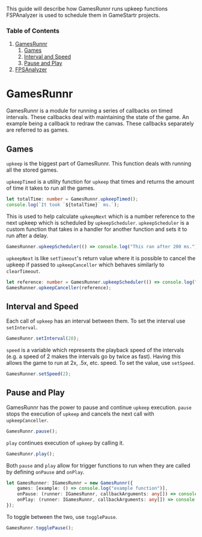 This guide will describe how GamesRunnr runs upkeep functions FSPAnalyzer is used to schedule them in GameStartr projects.

### Table of Contents
1. [GamesRunnr](#gamesrunnr)
    1. [Games](#games)
    2. [Interval and Speed](#interval-and-speed)
    3. [Pause and Play](#pause-and-play)
2. [FPSAnalyzer](#fpsanalyzer)

# GamesRunnr

GamesRunnr is a module for running a series of callbacks on timed intervals.
These callbacks deal with maintaining the state of the game.
An example being a callback to redraw the canvas.
These callbacks separately are referred to as games.

## Games

`upkeep` is the biggest part of GamesRunnr.
This function deals with running all the stored games.

`upkeepTimed` is a utility function for `upkeep` that times and returns the amount of time it takes to run all the games.

```typescript
let totalTime: number = GamesRunnr.upkeepTimed();
console.log(`It took `${totalTime}` ms.`);
```

This is used to help calculate `upkeepNext` which is a number reference to the next upkeep which is scheduled by `upkeepScheduler`.
`upkeepScheduler` is a custom function that takes in a handler for another function and sets it to run after a delay.

```typescript
GamesRunner.upkeepScheduler(() => console.log("This ran after 200 ms."), 200);
```

`upkeepNext` is like `setTimeout`'s return value where it is possible to cancel the upkeep if passed to `upkeepCanceller` which behaves similarly to `clearTimeout`.

```typescript
let reference: number = GamesRunner.upkeepScheduler(() => console.log("This won't appear in the console."), 200);
GamesRunner.upkeepCanceller(reference);
```

## Interval and Speed

Each call of `upkeep` has an interval between them.
To set the interval use `setInterval`.

```typescript
GamesRunnr.setInterval(20);
```

`speed` is a variable which represents the playback speed of the intervals (e.g. a speed of 2 makes the intervals go by twice as fast).
Having this allows the game to run at 2x, .5x, etc. speed.
To set the value, use `setSpeed`.

```typescript
GamesRunner.setSpeed(2);
```

## Pause and Play

GamesRunnr has the power to pause and continue `upkeep` execution.
`pause` stops the execution of `upkeep` and cancels the next call with `upkeepCanceller`.

```typescript
GamesRunnr.pause();
```

`play` continues execution of `upkeep` by calling it.

```typescript
GamesRunnr.play();
```

Both `pause` and `play` allow for trigger functions to run when they are called by defining `onPause` and `onPlay`.

```typescript
let GamesRunner: IGamesRunnr = new GamesRunnr({
    games: [example: () => console.log("example function")],
    onPause: (runner: IGamesRunnr, callbackArguments: any[]) => console.log("upkeep is paused");,
    onPlay: (runner: IGamesRunnr, callbackArguments: any[]) => console.log("upkeep is resumed");
});
```

To toggle between the two, use `togglePause`.

```typescript
GamesRunnr.togglePause();
```